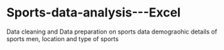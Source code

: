 # Sports-data-analysis---Excel
Data cleaning and Data preparation on sports data demograohic details of sports men, location and type of sports
